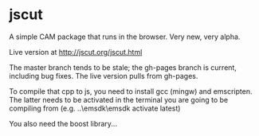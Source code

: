 jscut
=====

A simple CAM package that runs in the browser. Very new, very alpha.

Live version at http://jscut.org/jscut.html

The master branch tends to be stale; the gh-pages branch is current, including bug fixes. The live version pulls from gh-pages.

To compile that cpp to js, you need to install gcc (mingw) and emscripten. The latter needs to be activated in the terminal you are going to be compiling from (e.g. ..\emsdk\emsdk activate latest)

You also need the boost library...
